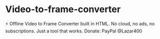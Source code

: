 # Video-to-frame-converter
⚡ Offline Video to Frame Converter built in HTML. No cloud, no ads, no subscriptions. Just a tool that works. Donate: PayPal @Lazar400
